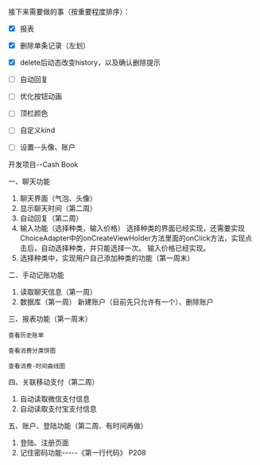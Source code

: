 接下来需要做的事（按重要程度排序）：

- [x] 报表
- [x] 删除单条记录（左划）
- [x] delete后动态改变history，以及确认删除提示
- [ ] 自动回复
- [ ] 优化按钮动画
- [ ] 顶栏颜色
- [ ] 自定义kind
- [ ] 设置--头像、账户





开发项目--Cash Book

一、聊天功能

1.  聊天界面（气泡、头像）
2.  显示聊天时间（第二周）
3.  自动回复（第二周）
4.  输入功能（选择种类，输入价格）
    选择种类的界面已经实现，还需要实现ChoiceAdapter中的onCreateViewHolder方法里面的onClick方法，实现点击后，自动选择种类，并只能选择一次。
    输入价格已经实现。
5.  选择种类中，实现用户自己添加种类的功能（第一周末）

二、手动记账功能

1.  读取聊天信息（第一周）
2.  数据库（第一周）
    新建账户（目前先只允许有一个）、删除账户

三、报表功能（第一周末）

	查看历史账单

	查看消费分类饼图

	查看消费-时间曲线图

四、关联移动支付（第二周）

1.  自动读取微信支付信息
2.  自动读取支付宝支付信息

五、账户、登陆功能（第二周、有时间再做）

1.  登陆、注册页面
2.  记住密码功能-----《第一行代码》 P208
